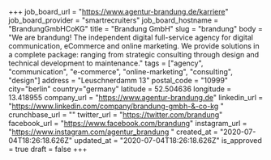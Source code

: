 +++
job_board_url = "https://www.agentur-brandung.de/karriere"
job_board_provider = "smartrecruiters"
job_board_hostname = "BrandungGmbHCoKG"
title = "Brandung GmbH"
slug = "brandung"
body = "We are brandung! The independent digital full-service agency for digital communication, eCommerce and online marketing. We provide solutions in a complete package: ranging from strategic consulting through design and technical development to maintenance."
tags = ["agency", "communication", "e-commerce", "online-marketing", "consulting", "design"]
address = "Leuschnerdamm 13"
postal_code = "10999"
city="berlin"
country="germany"
latitude = 52.504636
longitude = 13.418955
company_url = "https://www.agentur-brandung.de"
linkedin_url = "https://www.linkedin.com/company/brandung-gmbh-&-co-kg "
crunchbase_url = ""
twitter_url = "https://twitter.com/brandung"
facebook_url = "https://www.facebook.com/brandung"
instagram_url = "https://www.instagram.com/agentur_brandung "
created_at = "2020-07-04T18:26:18.626Z"
updated_at = "2020-07-04T18:26:18.626Z"
is_approved = true
draft = false
+++
